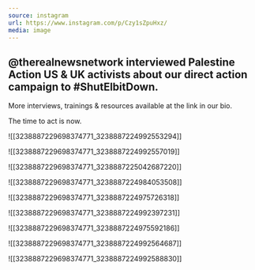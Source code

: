```yaml
---
source: instagram
url: https://www.instagram.com/p/Czy1sZpuHxz/
media: image
---
```


## @therealnewsnetwork interviewed Palestine Action US & UK activists about our direct action campaign to #ShutElbitDown.

More interviews, trainings & resources available at the link in our bio.

The time to act is now.

![[3238887229698374771_3238887224992553294]]

![[3238887229698374771_3238887224992557019]]

![[3238887229698374771_3238887225042687220]]

![[3238887229698374771_3238887224984053508]]

![[3238887229698374771_3238887224975726318]]

![[3238887229698374771_3238887224992397231]]

![[3238887229698374771_3238887224975592186]]

![[3238887229698374771_3238887224992564687]]

![[3238887229698374771_3238887224992588830]]


